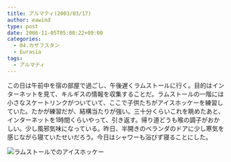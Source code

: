 ```yaml
---
title: アルマティ(2003/03/17)
author: eawind
type: post
date: 2006-11-05T05:08:22+09:00
categories:
  - 04.カザフスタン
  - Eurasia
tags:
  - アルマティ
---
```

この日は午前中を宿の部屋で過ごし、午後遅くラムストールに行く。目的はインターネットを見て、キルギスの情報を収集することだ。ラムストールの一階には小さなスケートリンクがついていて、ここで子供たちがアイスホッケーを練習していた。たかが練習だが、結構当たりが強い。三十分くらいこれを眺めたあと、インターネットを1時間くらいやって、引き返す。帰り道どうも喉の調子がおかしい。少し風邪気味になっている。昨日、半開きのベランダのドアに少し寒気を感じながら寝ていたせいだろう。今日はシャワーも浴びず寝ることにした。

![ラムストールでのアイスホッケー](/img/wp/2006/11/200303171414261.jpg)
